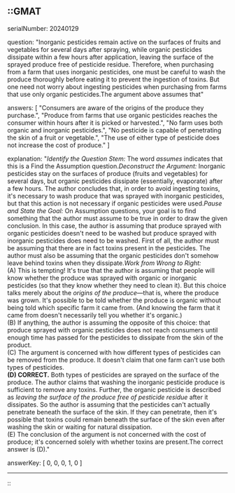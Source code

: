 ::GMAT
---


serialNumber: 20240129

question: "Inorganic pesticides remain active on the surfaces of fruits and vegetables for several days after spraying, while organic pesticides dissipate within a few hours after application, leaving the surface of the sprayed produce free of pesticide residue. Therefore, when purchasing from a farm that uses inorganic pesticides, one must be careful to wash the produce thoroughly before eating it to prevent the ingestion of toxins. But one need not worry about ingesting pesticides when purchasing from farms that use only organic pesticides.The argument above assumes that"

answers: [
  "Consumers are aware of the origins of the produce they purchase.",
  "Produce from farms that use organic pesticides reaches the consumer within hours after it is picked or harvested.",
  "No farm uses both organic and inorganic pesticides.",
  "No pesticide is capable of penetrating the skin of a fruit or vegetable.",
  "The use of either type of pesticide does not increase the cost of produce."
]

explanation: "<i>Identify the Question Stem:</i> The word <i>assumes</i> indicates that this is a Find the Assumption question.<i>Deconstruct the Argument:</i> Inorganic pesticides stay on the surfaces of produce (fruits and vegetables) for several days, but organic pesticides dissipate (essentially, evaporate) after a few hours. The author concludes that, in order to avoid ingesting toxins, it's necessary to wash produce that was sprayed with inorganic pesticides, but that this action is not necessary if organic pesticides were used.<i>Pause and State the Goal:</i> On Assumption questions, your goal is to find something that the author must assume to be true in order to draw the given conclusion. In this case, the author is assuming that produce sprayed with organic pesticides doesn't need to be washed but produce sprayed with inorganic pesticides does need to be washed. First of all, the author must be assuming that there are in fact toxins present in the pesticides. The author must also be assuming that the organic pesticides don't somehow leave behind toxins when they dissipate.<i>Work from Wrong to Right:</i><br>(A) This is tempting! It's true that the author is assuming that people will know whether the produce was sprayed with organic or inorganic pesticides (so that they know whether they need to clean it). But this choice talks merely about the <i>origins of the produce</i>—that is, where the produce was grown. It's possible to be told whether the produce is organic without being told which specific farm it came from. (And knowing the farm that it came from doesn't necessarily tell you whether it's organic.)<br>(B) If anything, the author is assuming the opposite of this choice: that produce sprayed with organic pesticides does not reach consumers until enough time has passed for the pesticides to dissipate from the skin of the product.<br>(C) The argument is concerned with how different types of pesticides can be removed from the produce. It doesn't claim that one farm can't use both types of pesticides.<br><b>(D) CORRECT.</b> Both types of pesticides are sprayed on the surface of the produce. The author claims that washing the inorganic pesticide produce is sufficient to remove any toxins. Further, the organic pesticide is described as <i>leaving the surface of the produce free of pesticide residue</i> after it dissipates. So the author is assuming that the pesticides can't actually penetrate beneath the surface of the skin. If they can penetrate, then it's possible that toxins could remain beneath the surface of the skin even after washing the skin or waiting for natural dissipation.<br>(E) The conclusion of the argument is not concerned with the cost of produce; it's concerned solely with whether toxins are present.The correct answer is (D)."

answerKey: [
  0, 
  0, 
  0, 
  1, 
  0
]



---
::
